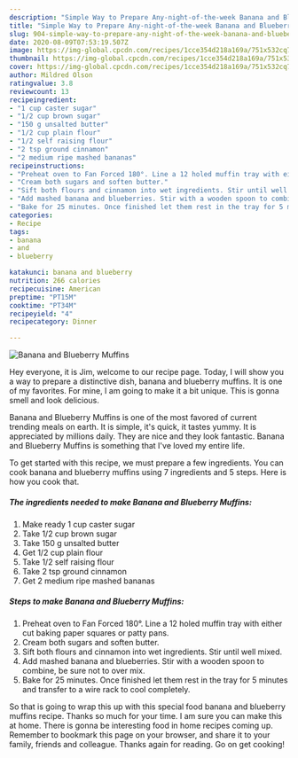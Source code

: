 ```yaml
---
description: "Simple Way to Prepare Any-night-of-the-week Banana and Blueberry Muffins"
title: "Simple Way to Prepare Any-night-of-the-week Banana and Blueberry Muffins"
slug: 904-simple-way-to-prepare-any-night-of-the-week-banana-and-blueberry-muffins
date: 2020-08-09T07:53:19.507Z
image: https://img-global.cpcdn.com/recipes/1cce354d218a169a/751x532cq70/banana-and-blueberry-muffins-recipe-main-photo.jpg
thumbnail: https://img-global.cpcdn.com/recipes/1cce354d218a169a/751x532cq70/banana-and-blueberry-muffins-recipe-main-photo.jpg
cover: https://img-global.cpcdn.com/recipes/1cce354d218a169a/751x532cq70/banana-and-blueberry-muffins-recipe-main-photo.jpg
author: Mildred Olson
ratingvalue: 3.8
reviewcount: 13
recipeingredient:
- "1 cup caster sugar"
- "1/2 cup brown sugar"
- "150 g unsalted butter"
- "1/2 cup plain flour"
- "1/2 self raising flour"
- "2 tsp ground cinnamon"
- "2 medium ripe mashed bananas"
recipeinstructions:
- "Preheat oven to Fan Forced 180°. Line a 12 holed muffin tray with either cut baking paper squares or patty pans."
- "Cream both sugars and soften butter."
- "Sift both flours and cinnamon into wet ingredients. Stir until well mixed."
- "Add mashed banana and blueberries. Stir with a wooden spoon to combine, be sure not to over mix."
- "Bake for 25 minutes. Once finished let them rest in the tray for 5 minutes and transfer to a wire rack to cool completely."
categories:
- Recipe
tags:
- banana
- and
- blueberry

katakunci: banana and blueberry 
nutrition: 266 calories
recipecuisine: American
preptime: "PT15M"
cooktime: "PT34M"
recipeyield: "4"
recipecategory: Dinner

---
```



![Banana and Blueberry Muffins](https://img-global.cpcdn.com/recipes/1cce354d218a169a/751x532cq70/banana-and-blueberry-muffins-recipe-main-photo.jpg)

Hey everyone, it is Jim, welcome to our recipe page. Today, I will show you a way to prepare a distinctive dish, banana and blueberry muffins. It is one of my favorites. For mine, I am going to make it a bit unique. This is gonna smell and look delicious.

Banana and Blueberry Muffins is one of the most favored of current trending meals on earth. It is simple, it's quick, it tastes yummy. It is appreciated by millions daily. They are nice and they look fantastic. Banana and Blueberry Muffins is something that I've loved my entire life.




To get started with this recipe, we must prepare a few ingredients. You can cook banana and blueberry muffins using 7 ingredients and 5 steps. Here is how you cook that.

<!--inarticleads1-->

##### The ingredients needed to make Banana and Blueberry Muffins:

1. Make ready 1 cup caster sugar
1. Take 1/2 cup brown sugar
1. Take 150 g unsalted butter
1. Get 1/2 cup plain flour
1. Take 1/2 self raising flour
1. Take 2 tsp ground cinnamon
1. Get 2 medium ripe mashed bananas




<!--inarticleads2-->

##### Steps to make Banana and Blueberry Muffins:

1. Preheat oven to Fan Forced 180°. Line a 12 holed muffin tray with either cut baking paper squares or patty pans.
1. Cream both sugars and soften butter.
1. Sift both flours and cinnamon into wet ingredients. Stir until well mixed.
1. Add mashed banana and blueberries. Stir with a wooden spoon to combine, be sure not to over mix.
1. Bake for 25 minutes. Once finished let them rest in the tray for 5 minutes and transfer to a wire rack to cool completely.




So that is going to wrap this up with this special food banana and blueberry muffins recipe. Thanks so much for your time. I am sure you can make this at home. There is gonna be interesting food in home recipes coming up. Remember to bookmark this page on your browser, and share it to your family, friends and colleague. Thanks again for reading. Go on get cooking!
